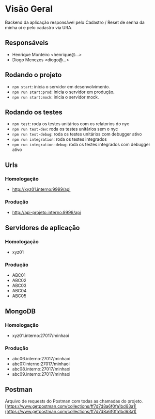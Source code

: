 # Visão Geral

Backend da aplicação responsável pelo Cadastro / Reset de senha da minha oi e pelo cadastro via URA.

## Responsáveis

- Henrique Monteiro <henrique@...>
- Diogo Menezes <diogo@...>

## Rodando o projeto

- `npm start`: inicia o servidor em desenvolvimento.
- `npm run start:prod`: inicia o servidor em produção.
- `npm run start:mock`: inicia o servidor mock.

## Rodando os testes
- `npm test`: roda os testes unitários com os relatorios do nyc
- `npm run test-dev`: roda os testes unitários sem o nyc
- `npm run test-debug`: roda os testes unitários com debugger ativo
- `npm run integration`: roda os testes integrados
- `npm run integration-debug`: roda os testes integrados com debugger ativo

## Urls

### Homologação

- http://xyz01.interno:9999/api

### Produção

- http://api-projeto.interno:9999/api

## Servidores de aplicação

### Homologação

- xyz01

### Produção

- ABC01
- ABC02
- ABC03
- ABC04
- ABC05

## MongoDB

### Homologação

- xyz01.interno:27017/minhaoi

### Produção

- abc06.interno:27017/minhaoi
- abc07.interno:27017/minhaoi
- abc08.interno:27017/minhaoi
- abc09.interno:27017/minhaoi

## Postman

Arquivo de requests do Postman com todas as chamadas do projeto.
[https://www.getpostman.com/collections/ff7d7d8a6f0fa1bd63a1](https://www.getpostman.com/collections/ff7d7d8a6f0fa1bd63a1)